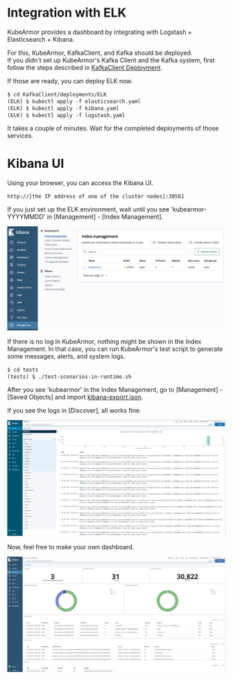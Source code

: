 # Integration with ELK

KubeArmor provides a dashboard by integrating with Logstash + Elasticsearch + Kibana.

For this, KubeArmor, KafkaClient, and Kafka should be deployed.  
If you didn't set up KubeArmor's Kafka Client and the Kafka system, first follow the steps described in [KafkaClient Deployment](../KafkaClient/README.md).

If those are ready, you can deploy ELK now.

```
$ cd KafkaClient/deployments/ELK
(ELK) $ kubectl apply -f elasticsearch.yaml
(ELK) $ kubectl apply -f kibana.yaml
(ELK) $ kubectl apply -f logstash.yaml
```

It takes a couple of minutes. Wait for the completed deployments of those services.

# Kibana UI

Using your browser, you can access the Kibana UI.

```
http://[the IP address of one of the cluster nodes]:30561
```

If you just set up the ELK environment, wait until you see 'kubearmor-YYYYMMDD' in [Management] - [Index Management].

![Index Management](../.gitbook/assets/kibana_index_management.png)

If there is no log in KubeArmor, nothing might be shown in the Index Management. In that case, you can run KubeArmor's test script to generate some messages, alerts, and system logs.

```
$ cd tests
(tests) $ ./test-scenarios-in-runtime.sh
```

After you see 'kubearmor' in the Index Management, go to [Management] - [Saved Objects] and import [kibana-export.json](https://github.com/accuknox/KubeArmor/blob/master/KafkaClient/deployments/ELK/kibana-export.json).

If you see the logs in [Discover], all works fine.

![Discover](../.gitbook/assets/kibana_discover.png)

Now, feel free to make your own dashboard.

![Dashboard](../.gitbook/assets/kibana_dashboard.png)
